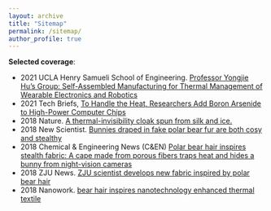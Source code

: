```yaml
---
layout: archive
title: "Sitemap"
permalink: /sitemap/
author_profile: true
---
```


**Selected coverage**:
-	2021  UCLA Henry Samueli School of Engineering. [Professor Yongjie Hu’s Group: Self-Assembled Manufacturing for Thermal Management of Wearable Electronics and Robotics](https://www.mae.ucla.edu/professor-yongjie-hus-group-self-assembled-manufacturing-for-thermal-management-of-wearable-electronics-and-robotics/)
-	 2021 Tech Briefs, [To Handle the Heat, Researchers Add Boron Arsenide to High-Power Computer Chips](https://www.techbriefs.com/component/content/article/40049-to-handle-the-heat-researchers-add-boron-arsenide-to-high-power-computer-chips)
- 2018	Nature. [A thermal-invisibility cloak spun from silk and ice.](https://www.nature.com/articles/d41586-018-02346-x)
- 2018 New Scientist. [Bunnies draped in fake polar bear fur are both cosy and stealthy](https://www.newscientist.com/article/2161703-bunnies-draped-in-fake-polar-bear-fur-are-both-cosy-and-stealthy/)
-	2018 Chemical & Engineering News (C&EN) [Polar bear hair inspires stealth fabric: A cape made from porous fibers traps heat and hides a bunny from night-vision cameras](https://cen.acs.org/static/about/aboutus.html)
-	2018 ZJU News. [ZJU scientist develops new fabric inspired by polar bear hair](https://www.zju.edu.cn/english/2018/0302/c19573a811162/page.htm)
- 2018 Nanowork. [bear hair inspires nanotechnology enhanced thermal textile](https://www.nanowerk.com/nanotechnology_articles/newsid=49443.php)
